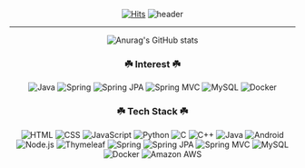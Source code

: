 <div align="center">
  
[![Hits](https://hits.seeyoufarm.com/api/count/incr/badge.svg?url=https%3A%2F%2Fgithub.com%2FCokeLee777&count_bg=%23EDDC07&title_bg=%23555555&icon=github.svg&icon_color=%23E7E7E7&title=hits&edge_flat=false)](https://github.com/CokeLee777)
![header](https://capsule-render.vercel.app/api?type=waving&color=auto&height=300&section=header&text=Hi%20there&fontSize=90&fontColor=f5f5f5&animation=twinkling)

<hr>

![Anurag's GitHub stats](https://github-readme-stats.vercel.app/api?username=CokeLee777&show_icons=true)
  
</div>

<h3 align="center">☘️ Interest ☘️</h3>
<p align="center">
<img alt="Java" src ="https://img.shields.io/badge/Java-007396?style=flat-square&logo=Java&logoColor=white"> <img alt="Spring" src="https://img.shields.io/badge/Spring-6DB33F?style=flat-square&logo=Spring&logoColor=white"> <img alt="Spring JPA" src ="https://img.shields.io/badge/Spring JPA-6DB33F?style=flat-square&logo=Spring&logoColor=white"> <img alt="Spring MVC" src ="https://img.shields.io/badge/Spring MVC-6DB33F?style=flat-square&logo=Spring&logoColor=white"> <img alt="MySQL" src ="https://img.shields.io/badge/MySQL-4479A1?style=flat-square&logo=MySQL&logoColor=white"> <img alt="Docker" src ="https://img.shields.io/badge/Docker-2496ED?style=flat-square&logo=Docker&logoColor=white">
</p>

<h3 align="center">☘️ Tech Stack ☘️</h3>
<p align="center">
  <img alt="HTML" src ="https://img.shields.io/badge/HTML5-E34F26?style=flat-square&logo=HTML5&logoColor=white">
  <img alt="CSS" src ="https://img.shields.io/badge/CSS3-1572B6?style=flat-square&logo=CSS3&logoColor=white">
  <img alt="JavaScript" src ="https://img.shields.io/badge/JavaScript-F7DF1E?style=flat-square&logo=JavaScript&logoColor=white">
  <img alt="Python" src ="https://img.shields.io/badge/Python-3776AB?style=flat-square&logo=Python&logoColor=white">
  <img alt="C" src ="https://img.shields.io/badge/C-A8B9CC?style=flat-square&logo=C&logoColor=white">
  <img alt="C++" src ="https://img.shields.io/badge/C++-00599C?style=flat-square&logo=C%2B%2B&logoColor=white">
  <img alt="Java" src ="https://img.shields.io/badge/Java-007396?style=flat-square&logo=Java&logoColor=white">
  
  <img alt="Android" src ="https://img.shields.io/badge/Android-3DDC84?style=flat-square&logo=Android&logoColor=white">
  <img alt="Node.js" src ="https://img.shields.io/badge/Node.js-339933?style=flat-square&logo=Node.js&logoColor=white">
  
  <img alt="Thymeleaf" src ="https://img.shields.io/badge/Thymeleaf-005F0F?style=flat-square&logo=Thymeleaf&logoColor=white">
  <img alt="Spring" src ="https://img.shields.io/badge/Spring-6DB33F?style=flat-square&logo=Spring&logoColor=white">
  <img alt="Spring JPA" src ="https://img.shields.io/badge/Spring JPA-6DB33F?style=flat-square&logo=Spring&logoColor=white">
  <img alt="Spring MVC" src ="https://img.shields.io/badge/Spring MVC-6DB33F?style=flat-square&logo=Spring&logoColor=white">
  <img alt="MySQL" src ="https://img.shields.io/badge/MySQL-4479A1?style=flat-square&logo=MySQL&logoColor=white">
  <img alt="Docker" src ="https://img.shields.io/badge/Docker-2496ED?style=flat-square&logo=Docker&logoColor=white">
  <img alt="Amazon AWS" src ="https://img.shields.io/badge/Amazon AWS-232F3E?style=flat-square&logo=Amazon AWS&logoColor=white">
</p>

